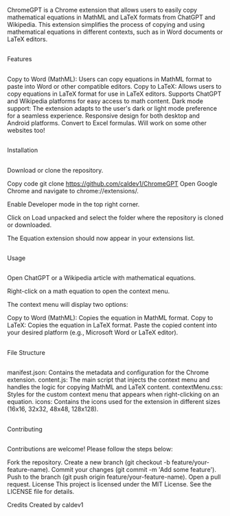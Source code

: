
ChromeGPT is a Chrome extension that allows users to easily copy mathematical equations in MathML and LaTeX formats from ChatGPT and Wikipedia. This extension simplifies the process of copying and using mathematical equations in different contexts, such as in Word documents or LaTeX editors.


##
Features
##
Copy to Word (MathML): Users can copy equations in MathML format to paste into Word or other compatible editors.
Copy to LaTeX: Allows users to copy equations in LaTeX format for use in LaTeX editors.
Supports ChatGPT and Wikipedia platforms for easy access to math content.
Dark mode support: The extension adapts to the user's dark or light mode preference for a seamless experience.
Responsive design for both desktop and Android platforms.
Convert to Excel formulas.
Will work on some other websites too!


##
Installation
##

Download or clone the repository.

Copy code
git clone https://github.com/caldev1/ChromeGPT
Open Google Chrome and navigate to chrome://extensions/.

Enable Developer mode in the top right corner.

Click on Load unpacked and select the folder where the repository is cloned or downloaded.

The Equation extension should now appear in your extensions list.


##
Usage
##

Open ChatGPT or a Wikipedia article with mathematical equations.

Right-click on a math equation to open the context menu.

The context menu will display two options:

Copy to Word (MathML): Copies the equation in MathML format.
Copy to LaTeX: Copies the equation in LaTeX format.
Paste the copied content into your desired platform (e.g., Microsoft Word or LaTeX editor).

##
File Structure
##

manifest.json: Contains the metadata and configuration for the Chrome extension.
content.js: The main script that injects the context menu and handles the logic for copying MathML and LaTeX content.
contextMenu.css: Styles for the custom context menu that appears when right-clicking on an equation.
icons: Contains the icons used for the extension in different sizes (16x16, 32x32, 48x48, 128x128).


##
Contributing
##

Contributions are welcome! Please follow the steps below:

Fork the repository.
Create a new branch (git checkout -b feature/your-feature-name).
Commit your changes (git commit -m 'Add some feature').
Push to the branch (git push origin feature/your-feature-name).
Open a pull request.
License
This project is licensed under the MIT License. See the LICENSE file for details.

Credits
Created by caldev1
